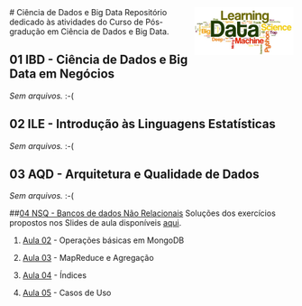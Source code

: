 <img src="/zImagens/data-science-word-cloud.jpg" align="right" width="35%" height="35%"/>
# Ciência de Dados e Big Data
Repositório dedicado às atividades do Curso de Pós-gradução em Ciência de Dados e Big Data.

## 01 IBD - Ciência de Dados e Big Data em Negócios
_Sem arquivos._ :-(

## 02 ILE - Introdução às Linguagens Estatísticas
_Sem arquivos._ :-(

## 03 AQD - Arquitetura e Qualidade de Dados
_Sem arquivos._ :-(

##[04 NSQ - Bancos de dados Não Relacionais](/NoSQL)
Soluções dos exercícios propostos nos Slides de aula disponíveis [aqui](https://github.com/gcouti/nosql-class).

1. [Aula 02](/NoSQL/Aula02) - Operações básicas em MongoDB

2. [Aula 03](/NoSQL/Aula03) - MapReduce e Agregação

3. [Aula 04](/NoSQL/Aula04) - Índices

4. [Aula 05](/NoSQL/Aula05) - Casos de Uso





